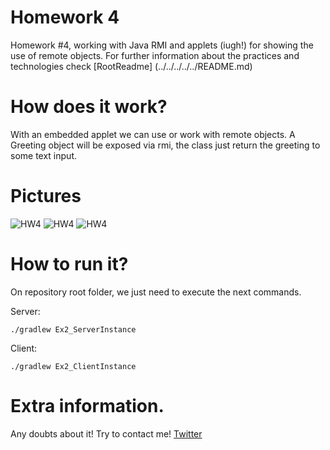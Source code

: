 # Homework 4

Homework #4, working with Java RMI and applets (iugh!) for showing the use of remote objects.
For further information about the practices and technologies check [RootReadme] (../../../../../README.md)

# How does it work?

With an embedded applet we can use or work with remote objects. A Greeting object will be exposed via rmi, the class just return the greeting to some text input.


# Pictures

![HW4](./images/1.png)
![HW4](./images/2.png)
![HW4](./images/3.png)

# How to run it?

On repository root folder, we just need to execute the next commands.

Server: 
```
./gradlew Ex2_ServerInstance
```

Client:
```
./gradlew Ex2_ClientInstance
```

# Extra information.

Any doubts about it! Try to contact me! [Twitter](http://twitter.com/jresendiz27)